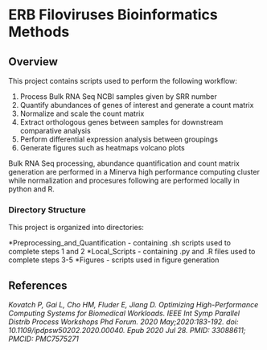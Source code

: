 # ERB Filoviruses Bioinformatics Methods

## Overview
This project contains scripts used to perform the following workflow:
1. Process Bulk RNA Seq NCBI samples given by SRR number
2. Quantify abundances of genes of interest and generate a count matrix
3. Normalize and scale the count matrix
4. Extract orthologous genes between samples for downstream comparative analysis
5. Perform differential expression analysis between groupings
6. Generate figures such as heatmaps volcano plots

Bulk RNA Seq processing, abundance quantification and count matrix generation are performed in a Minerva high performance computing cluster while normalization and procesures following are performed locally in python and R.

### Directory Structure
This project is organized into directories:

*Preprocessing_and_Quantification - containing .sh scripts used to complete steps 1 and 2
*Local_Scripts - containing .py and .R files used to complete steps 3-5
*Figures - scripts used in figure generation

## References
*Kovatch P, Gai L, Cho HM, Fluder E, Jiang D. Optimizing High-Performance Computing Systems for Biomedical Workloads. IEEE Int Symp Parallel Distrib Process Workshops Phd Forum. 2020 May;2020:183-192. doi: 10.1109/ipdpsw50202.2020.00040. Epub 2020 Jul 28. PMID: 33088611; PMCID: PMC7575271*



